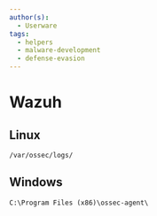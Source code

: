```yaml
---
author(s):
  - Userware
tags:
  - helpers
  - malware-development
  - defense-evasion
---
```

# Wazuh

## Linux

```
/var/ossec/logs/
```

## Windows

```
C:\Program Files (x86)\ossec-agent\
```